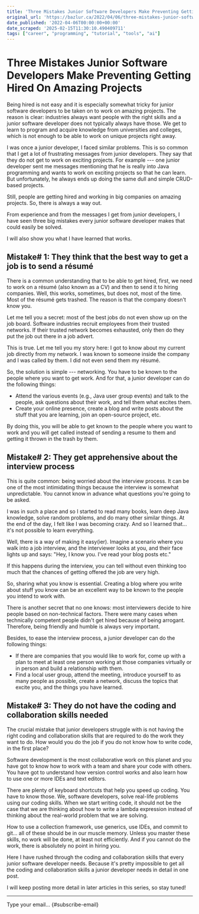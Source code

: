 ```yaml
---
title: 'Three Mistakes Junior Software Developers Make Preventing Getting Hired On Amazing Projects'
original_url: 'https://bazlur.ca/2022/04/06/three-mistakes-junior-software-developers-make-preventing-getting-hired-on-amazing-projects/'
date_published: '2022-04-06T00:00:00+00:00'
date_scraped: '2025-02-15T11:30:10.490409711'
tags: ["career", "programming", "tutorial", "tools", "ai"]
---
```


Three Mistakes Junior Software Developers Make Preventing Getting Hired On Amazing Projects
===========================================================================================

Being hired is not easy and it is especially somewhat tricky for junior software developers to be taken on to work on amazing projects. The reason is clear: industries always want people with the right skills and a junior software developer does not typically always have those. We get to learn to program and acquire knowledge from universities and colleges, which is not enough to be able to work on unique projects right away.

I was once a junior developer, I faced similar problems. This is so common that I get a lot of frustrating messages from junior developers. They say that they do not get to work on exciting projects. For example --- one junior developer sent me messages mentioning that he is really into Java programming and wants to work on exciting projects so that he can learn. But unfortunately, he always ends up doing the same dull and simple CRUD-based projects.

Still, people are getting hired and working in big companies on amazing projects. So, there is always a way out.

From experience and from the messages I get from junior developers, I have seen three big mistakes every junior software developer makes that could easily be solved.

I will also show you what I have learned that works.

Mistake# 1: They think that the best way to get a job is to send a résumé
-------------------------------------------------------------------------

There is a common understanding that to be able to get hired, first, we need to work on a résumé (also known as a CV) and then to send it to hiring companies. Well, this works, sometimes, but does not, most of the time. Most of the résumé gets trashed. The reason is that the company doesn't know you.

Let me tell you a secret: most of the best jobs do not even show up on the job board. Software industries recruit employees from their trusted networks. If their trusted network becomes exhausted, only then do they put the job out there in a job advert.

This is true. Let me tell you my story here: I got to know about my current job directly from my network. I was known to someone inside the company and I was called by them. I did not even send them my résumé.

So, the solution is simple --- networking. You have to be known to the people where you want to get work. And for that, a junior developer can do the following things:

* Attend the various events (e.g., Java user group events) and talk to the people, ask questions about their work, and tell them what excites them.
* Create your online presence, create a blog and write posts about the stuff that you are learning, join an open-source project, etc.

By doing this, you will be able to get known to the people where you want to work and you will get called instead of sending a resume to them and getting it thrown in the trash by them.

Mistake# 2: They get apprehensive about the interview process
-------------------------------------------------------------

This is quite common: being worried about the interview process. It can be one of the most intimidating things because the interview is somewhat unpredictable. You cannot know in advance what questions you're going to be asked.

I was in such a place and so I started to read many books, learn deep Java knowledge, solve random problems, and do many other similar things. At the end of the day, I felt like I was becoming crazy. And so I learned that... it's not possible to learn everything.

Well, there is a way of making it easy(ier). Imagine a scenario where you walk into a job interview, and the interviewer looks at you, and their face lights up and says: "Hey, I know you. I've read your blog posts etc."

If this happens during the interview, you can tell without even thinking too much that the chances of getting offered the job are very high.

So, sharing what you know is essential. Creating a blog where you write about stuff you know can be an excellent way to be known to the people you intend to work with.

There is another secret that no one knows: most interviewers decide to hire people based on non-technical factors. There were many cases when technically competent people didn't get hired because of being arrogant. Therefore, being friendly and humble is always very important.

Besides, to ease the interview process, a junior developer can do the following things:

* If there are companies that you would like to work for, come up with a plan to meet at least one person working at those companies virtually or in person and build a relationship with them.
* Find a local user group, attend the meeting, introduce yourself to as many people as possible, create a network, discuss the topics that excite you, and the things you have learned.

Mistake# 3: They do not have the coding and collaboration skills needed
-----------------------------------------------------------------------

The crucial mistake that junior developers struggle with is not having the right coding and collaboration skills that are required to do the work they want to do. How would you do the job if you do not know how to write code, in the first place?

Software development is the most collaborative work on this planet and you have got to know how to work with a team and share your code with others. You have got to understand how version control works and also learn how to use one or more IDEs and text editors.

There are plenty of keyboard shortcuts that help you speed up coding. You have to know those. We, software developers, solve real-life problems using our coding skills. When we start writing code, it should not be the case that we are thinking about how to write a lambda expression instead of thinking about the real-world problem that we are solving.

How to use a collection framework, use generics, use IDEs, and commit to git... all of these should be in our muscle memory. Unless you master these skills, no work will be done, at least not efficiently. And if you cannot do the work, there is absolutely no point in hiring you.

Here I have rushed through the coding and collaboration skills that every junior software developer needs. Because it's pretty impossible to get all the coding and collaboration skills a junior developer needs in detail in one post.

I will keep posting more detail in later articles in this series, so stay tuned!  

*** ** * ** ***

Type your email... {#subscribe-email}
